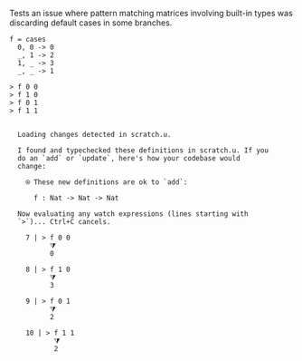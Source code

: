 
Tests an issue where pattern matching matrices involving built-in
types was discarding default cases in some branches.

```unison
f = cases
  0, 0 -> 0
  _, 1 -> 2
  1, _ -> 3
  _, _ -> 1

> f 0 0
> f 1 0
> f 0 1
> f 1 1
```

```ucm

  Loading changes detected in scratch.u.

  I found and typechecked these definitions in scratch.u. If you
  do an `add` or `update`, here's how your codebase would
  change:
  
    ⍟ These new definitions are ok to `add`:
    
      f : Nat -> Nat -> Nat
  
  Now evaluating any watch expressions (lines starting with
  `>`)... Ctrl+C cancels.

    7 | > f 0 0
          ⧩
          0
  
    8 | > f 1 0
          ⧩
          3
  
    9 | > f 0 1
          ⧩
          2
  
    10 | > f 1 1
           ⧩
           2

```
